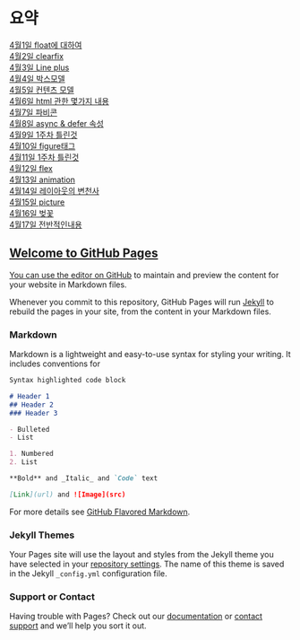 # 요약
<a href="https://github.com/hbsowo58/FastCampus_Summary/blob/master/README/0401.md"> 4월1일 float에 대하여 <br>
<a href="https://github.com/hbsowo58/FastCampus_Summary/blob/master/README/0402.md"> 4월2일 clearfix  <br>
<a href="https://github.com/hbsowo58/FastCampus_Summary/blob/master/README/0403.md"> 4월3일 Line plus  <br>
<a href="https://github.com/hbsowo58/FastCampus_Summary/blob/master/README/0404.md"> 4월4일 박스모델 <br>
<a href="https://github.com/hbsowo58/FastCampus_Summary/blob/master/README/0405.md"> 4월5일 컨텐츠 모델 <br>
<a href="https://github.com/hbsowo58/FastCampus_Summary/blob/master/README/0406.md"> 4월6일 html 관한 몇가지 내용 <br>
<a href="https://github.com/hbsowo58/FastCampus_Summary/blob/master/README/0407.md"> 4월7일 파비콘 <br>
<a href="https://github.com/hbsowo58/FastCampus_Summary/blob/master/README/0408.md"> 4월8일 async & defer 속성 <br>
<a href="https://github.com/hbsowo58/FastCampus_Summary/blob/master/README/0409.md"> 4월9일 1주차 틀린것  <br>
<a href="https://github.com/hbsowo58/FastCampus_Summary/blob/master/README/0410.md"> 4월10일 figure태그  <br>
<a href="https://github.com/hbsowo58/FastCampus_Summary/blob/master/README/0411.md"> 4월11일 1주차 틀린것  <br>
<a href="https://github.com/hbsowo58/FastCampus_Summary/blob/master/README/0412.md"> 4월12일 flex  <br>
<a href="https://github.com/hbsowo58/FastCampus_Summary/blob/master/README/0413.md"> 4월13일 animation  <br>
<a href="https://github.com/hbsowo58/FastCampus_Summary/blob/master/README/0414.md"> 4월14일 레이아웃의 변천사  <br>
<a href="https://github.com/hbsowo58/FastCampus_Summary/blob/master/README/0415.md"> 4월15일 picture  <br>
<a href="https://github.com/hbsowo58/FastCampus_Summary/blob/master/README/0416.md"> 4월16일 벚꽃 <br>
<a href="https://github.com/hbsowo58/FastCampus_Summary/blob/master/README/0417.md"> 4월17일 전반적인내용 <br>
  
  










## Welcome to GitHub Pages

You can use the [editor on GitHub](https://github.com/hbsowo58/FastCampus_Summary/edit/master/README.md) to maintain and preview the content for your website in Markdown files.

Whenever you commit to this repository, GitHub Pages will run [Jekyll](https://jekyllrb.com/) to rebuild the pages in your site, from the content in your Markdown files.

### Markdown

Markdown is a lightweight and easy-to-use syntax for styling your writing. It includes conventions for

```markdown
Syntax highlighted code block

# Header 1
## Header 2
### Header 3

- Bulleted
- List

1. Numbered
2. List

**Bold** and _Italic_ and `Code` text

[Link](url) and ![Image](src)
```

For more details see [GitHub Flavored Markdown](https://guides.github.com/features/mastering-markdown/).

### Jekyll Themes

Your Pages site will use the layout and styles from the Jekyll theme you have selected in your [repository settings](https://github.com/hbsowo58/FastCampus_Summary/settings). The name of this theme is saved in the Jekyll `_config.yml` configuration file.

### Support or Contact

Having trouble with Pages? Check out our [documentation](https://help.github.com/categories/github-pages-basics/) or [contact support](https://github.com/contact) and we’ll help you sort it out.
